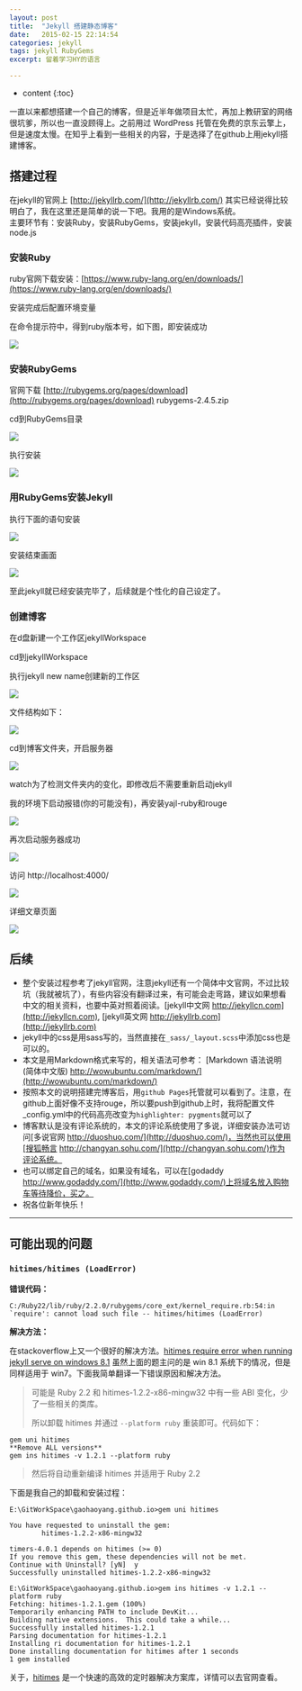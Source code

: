 ```yaml
---
layout: post
title:  "Jekyll 搭建静态博客"
date:   2015-02-15 22:14:54
categories: jekyll
tags: jekyll RubyGems
excerpt: 留着学习HY的语言

---
```


* content
{:toc}

一直以来都想搭建一个自己的博客，但是近半年做项目太忙，再加上教研室的网络很坑爹，所以也一直没顾得上。之前用过 WordPress 托管在免费的京东云擎上，但是速度太慢。在知乎上看到一些相关的内容，于是选择了在github上用jekyll搭建博客。





## 搭建过程

在jekyll的官网上 [http://jekyllrb.com/](http://jekyllrb.com/) 其实已经说得比较明白了，我在这里还是简单的说一下吧。我用的是Windows系统。    
主要环节有：安装Ruby，安装RubyGems，安装jekyll，安装代码高亮插件，安装node.js

### 安装Ruby

ruby官网下载安装：[https://www.ruby-lang.org/en/downloads/](https://www.ruby-lang.org/en/downloads/)

安装完成后配置环境变量

在命令提示符中，得到ruby版本号，如下图，即安装成功

![](http://ww4.sinaimg.cn/large/7011d6cfjw1f2ue0e393vj20cu00t748.jpg)

### 安装RubyGems

官网下载 [http://rubygems.org/pages/download](http://rubygems.org/pages/download) rubygems-2.4.5.zip   

cd到RubyGems目录   

![](http://ww1.sinaimg.cn/large/7011d6cfjw1f2ue1l2yscj20gk02amxj.jpg)

执行安装   

![](http://ww1.sinaimg.cn/large/7011d6cfjw1f2ue1w8eqnj20bx00hglg.jpg)  

### 用RubyGems安装Jekyll

执行下面的语句安装   

![](http://ww4.sinaimg.cn/large/7011d6cfjw1f2ue2g2p3uj207x00ft8j.jpg)

安装结束画面   

![](http://ww4.sinaimg.cn/large/7011d6cfjw1f2ue32drwhj20hv09xq5m.jpg)

至此jekyll就已经安装完毕了，后续就是个性化的自己设定了。

### 创建博客

在d盘新建一个工作区jekyllWorkspace

cd到jekyllWorkspace   

执行jekyll new name创建新的工作区   

![](http://ww3.sinaimg.cn/large/7011d6cfjw1f2ue3lt31nj20cj02nt8u.jpg)

文件结构如下：   

![](http://ww1.sinaimg.cn/large/7011d6cfjw1f2ue3ujsybj20ek06wabh.jpg)

cd到博客文件夹，开启服务器   

![](http://ww1.sinaimg.cn/large/7011d6cfjw1f2ue47y9lgj20ao00f0sl.jpg)

watch为了检测文件夹内的变化，即修改后不需要重新启动jekyll

我的环境下启动报错(你的可能没有)，再安装yajl-ruby和rouge  

![](http://ww4.sinaimg.cn/large/7011d6cfjw1f2ue4nelnxj20dd077q49.jpg)

再次启动服务器成功

![](http://ww4.sinaimg.cn/large/7011d6cfjw1f2ue4v42koj20g505bdgy.jpg)

访问 http://localhost:4000/   

![](http://ww1.sinaimg.cn/large/7011d6cfjw1f2ue56ckwoj20je0eumz3.jpg)

详细文章页面   

![](http://ww2.sinaimg.cn/large/7011d6cfjw1f2ue5f3j9cj20je0gyq7a.jpg)

## 后续

*  整个安装过程参考了jekyll官网，注意jekyll还有一个简体中文官网，不过比较坑（我就被坑了），有些内容没有翻译过来，有可能会走弯路，建议如果想看中文的相关资料，也要中英对照着阅读。[jekyll中文网 http://jekyllcn.com](http://jekyllcn.com), [jekyll英文网 http://jekyllrb.com](http://jekyllrb.com)
*  jekyll中的css是用sass写的，当然直接在`_sass/_layout.scss`中添加css也是可以的。
*  本文是用Markdown格式来写的，相关语法可参考： [Markdown 语法说明 (简体中文版) http://wowubuntu.com/markdown/](http://wowubuntu.com/markdown/)  
*  按照本文的说明搭建完博客后，用`github Pages`托管就可以看到了。注意，在github上面好像不支持rouge，所以要push到github上时，我将配置文件_config.yml中的代码高亮改变为`highlighter: pygments`就可以了
*  博客默认是没有评论系统的，本文的评论系统使用了多说，详细安装办法可访问[多说官网 http://duoshuo.com/](http://duoshuo.com/)，当然也可以使用[搜狐畅言 http://changyan.sohu.com/](http://changyan.sohu.com/)作为评论系统。
*  也可以绑定自己的域名，如果没有域名，可以在[godaddy http://www.godaddy.com/](http://www.godaddy.com/)上将域名放入购物车等待降价，买之。
*  祝各位新年快乐！

---

## 可能出现的问题

### `hitimes/hitimes (LoadError)`

**错误代码：**

```
C:/Ruby22/lib/ruby/2.2.0/rubygems/core_ext/kernel_require.rb:54:in `require': cannot load such file -- hitimes/hitimes (LoadError)
```

**解决方法：**

在stackoverflow上又一个很好的解决方法。[hitimes require error when running jekyll serve on windows 8.1](http://stackoverflow.com/questions/28985481/hitimes-require-error-when-running-jekyll-serve-on-windows-8-1) 虽然上面的题主问的是 win 8.1 系统下的情况，但是同样适用于 win7。下面我简单翻译一下错误原因和解决方法。

> 可能是 Ruby 2.2 和 hitimes-1.2.2-x86-mingw32 中有一些 ABI 变化，少了一些相关的类库。
>
> 所以卸载 hitimes 并通过 `--platform ruby` 重装即可。代码如下：

```
gem uni hitimes
**Remove ALL versions**
gem ins hitimes -v 1.2.1 --platform ruby
```

> 然后将自动重新编译 hitimes 并适用于 Ruby 2.2

下面是我自己的卸载和安装过程：

```
E:\GitWorkSpace\gaohaoyang.github.io>gem uni hitimes

You have requested to uninstall the gem:
        hitimes-1.2.2-x86-mingw32

timers-4.0.1 depends on hitimes (>= 0)
If you remove this gem, these dependencies will not be met.
Continue with Uninstall? [yN]  y
Successfully uninstalled hitimes-1.2.2-x86-mingw32

E:\GitWorkSpace\gaohaoyang.github.io>gem ins hitimes -v 1.2.1 --platform ruby
Fetching: hitimes-1.2.1.gem (100%)
Temporarily enhancing PATH to include DevKit...
Building native extensions.  This could take a while...
Successfully installed hitimes-1.2.1
Parsing documentation for hitimes-1.2.1
Installing ri documentation for hitimes-1.2.1
Done installing documentation for hitimes after 1 seconds
1 gem installed
```


关于，[hitimes](https://rubygems.org/gems/hitimes/versions/1.2.2) 是一个快速的高效的定时器解决方案库，详情可以去官网查看。
